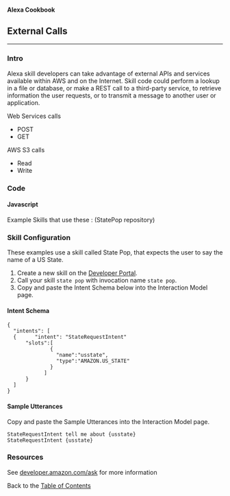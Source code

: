 #### Alexa Cookbook
## External Calls
<hr />

### Intro
Alexa skill developers can take advantage of external APIs and services available within AWS and on the Internet.
Skill code could perform a lookup in a file or database, or make a REST call to a third-party service, to retrieve information the user requests, or to transmit a message to another user or application.

Web Services calls
+ POST
+ GET

AWS S3 calls
+ Read
+ Write

### Code
#### Javascript

Example Skills that use these : (StatePop repository)



### Skill Configuration

These examples use a skill called State Pop, that expects the user to say the name of a US State.

1. Create a new skill on the [Developer Portal](https://developer.amazon.com/edw/home.html#/skills/list).
1. Call your skill ```state pop``` with invocation name ```state pop```.
1. Copy and paste the Intent Schema below into the Interaction Model page.

#### Intent Schema

```
{
  "intents": [
  {      "intent": "StateRequestIntent"
      "slots":[
              {
                "name":"usstate",
                "type":"AMAZON.US_STATE"
              }
            ]
      }
  ]
}
```

#### Sample Utterances
Copy and paste the Sample Utterances into the Interaction Model page.
```
StateRequestIntent tell me about {usstate}
StateRequestIntent {usstate}
```

### Resources
See [developer.amazon.com/ask](https://developer.amazon.com/ask) for more information


Back to the [Table of Contents](../README.md)

